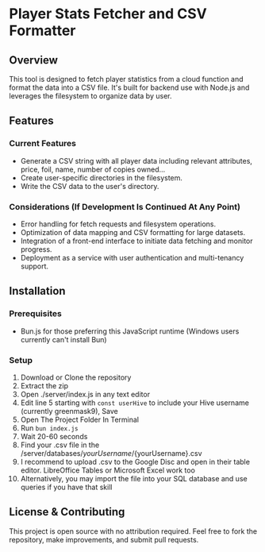 # Player Stats Fetcher and CSV Formatter

## Overview
This tool is designed to fetch player statistics from a cloud function and format the data into a CSV file. It's built for backend use with Node.js and leverages the filesystem to organize data by user.

## Features

### Current Features
- Generate a CSV string with all player data including relevant attributes, price, foil, name, number of copies owned...
- Create user-specific directories in the filesystem.
- Write the CSV data to the user's directory.

### Considerations (If Development Is Continued At Any Point)
- Error handling for fetch requests and filesystem operations.
- Optimization of data mapping and CSV formatting for large datasets.
- Integration of a front-end interface to initiate data fetching and monitor progress.
- Deployment as a service with user authentication and multi-tenancy support.

## Installation

### Prerequisites
- Bun.js for those preferring this JavaScript runtime (Windows users currently can't install Bun)

### Setup
1. Download or Clone the repository
2. Extract the zip
3. Open ./server/index.js in any text editor
4. Edit line 5 starting with `const userHive` to include your Hive username (currently greenmask9), Save
5. Open The Project Folder In Terminal
6. Run ```bun index.js```
7. Wait 20-60 seconds
8. Find your .csv file in the /server/databases/${yourUsername}/${yourUsername}.csv
9. I recommend to upload .csv to the Google Disc and open in their table editor. LibreOffice Tables or Microsoft Excel work too
10. Alternatively, you may import the file into your SQL database and use queries if you have that skill

## License & Contributing
This project is open source with no attribution required. Feel free to fork the repository, make improvements, and submit pull requests.
